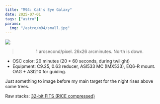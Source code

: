 ```yaml
---
title: "M94: Cat's Eye Galaxy"
date: 2025-07-01
tags: ["astro"]
params:
  img: "/astro/m94/small.jpg"
---
```


![](/astro/m94/full.jpg)
> <center>1 arcsecond/pixel. 26x26 arcminutes. North is down.</center>

- OSC color: 20 minutes (20 * 60 seconds, during twilight) 
- Equipment: C9.25, 0.63 reducer, ASI533 MC (IMX533), EQ6-R mount. OAG + ASI210 for guiding. 

Just something to image before my main target for the night rises above some trees. 

Raw stacks: <a href="https://large.maurycyz.com/data/m94.fits">32-bit FITS (RICE compressed)</a>
